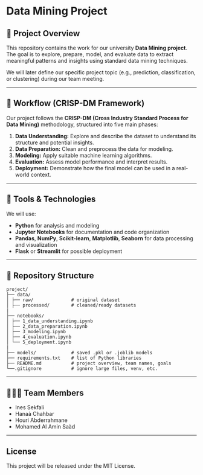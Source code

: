 # Data Mining Project

## 📘 Project Overview
This repository contains the work for our university **Data Mining project**.  
The goal is to explore, prepare, model, and evaluate data to extract meaningful patterns and insights using standard data mining techniques.

We will later define our specific project topic (e.g., prediction, classification, or clustering) during our team meeting.

---

## 🧩 Workflow (CRISP-DM Framework)
Our project follows the **CRISP-DM (Cross Industry Standard Process for Data Mining)** methodology, structured into five main phases:

1. **Data Understanding:** Explore and describe the dataset to understand its structure and potential insights.  
2. **Data Preparation:** Clean and preprocess the data for modeling.  
3. **Modeling:** Apply suitable machine learning algorithms.  
4. **Evaluation:** Assess model performance and interpret results.  
5. **Deployment:** Demonstrate how the final model can be used in a real-world context.

---

## 🧰 Tools & Technologies
We will use:
- **Python** for analysis and modeling  
- **Jupyter Notebooks** for documentation and code organization  
- **Pandas**, **NumPy**, **Scikit-learn**, **Matplotlib**, **Seaborn** for data processing and visualization  
- **Flask** or **Streamlit** for possible deployment

---

## 📂 Repository Structure
```
project/
├── data/
│ ├── raw/              # original dataset
│ ├── processed/        # cleaned/ready datasets
|
├── notebooks/
│ ├── 1_data_understanding.ipynb
│ ├── 2_data_preparation.ipynb
│ ├── 3_modeling.ipynb
│ ├── 4_evaluation.ipynb
│ └── 5_deployment.ipynb
|
├── models/             # saved .pkl or .joblib models
├── requirements.txt    # list of Python libraries
├── README.md           # project overview, team names, goals
└──.gitignore           # ignore large files, venv, etc.
```

---

## 🧑‍🤝‍🧑 Team Members
- Ines Sekfali
- Hanaà Chahbar
- Houri Abderrahmane
- Mohamed Al Amin Saàd

---

## License
This project will be released under the MIT License.
